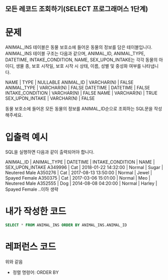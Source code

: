 ## 모든 레코드 조회하기(SELECT 프로그래머스 1단계)

# 문제

ANIMAL_INS 테이블은 동물 보호소에 들어온 동물의 정보를 담은 테이블입니다. ANIMAL_INS 테이블 구조는 다음과 같으며, ANIMAL_ID, ANIMAL_TYPE, DATETIME, INTAKE_CONDITION, NAME, SEX_UPON_INTAKE는 각각 동물의 아이디, 생물 종, 보호 시작일, 보호 시작 시 상태, 이름, 성별 및 중성화 여부를 나타냅니다.

NAME | TYPE | NULLABLE
ANIMAL_ID | VARCHAR(N) | FALSE
ANIMAL_TYPE | VARCHAR(N) | FALSE
DATETIME | DATETIME | FALSE
INTAKE_CONDITION | VARCHAR(N) | FALSE
NAME | VARCHAR(N) | TRUE
SEX_UPON_INTAKE | VARCHAR(N) | FALSE

동물 보호소에 들어온 모든 동물의 정보를 ANIMAL_ID순으로 조회하는 SQL문을 작성해주세요.

# 입출력 예시

SQL을 실행하면 다음과 같이 출력되어야 합니다.

ANIMAL_ID | ANIMAL_TYPE | DATETIME | INTAKE_CONDITION | NAME | SEX_UPON_INTAKE
A349996 | Cat | 2018-01-22 14:32:00 | Normal | Sugar | Neutered Male
A350276 | Cat | 2017-08-13 13:50:00 | Normal | Jewel | Spayed Female
A350375 | Cat | 2017-03-06 15:01:00 | Normal | Meo | Neutered Male
A352555 | Dog | 2014-08-08 04:20:00 | Normal | Harley | Spayed Female
..이하 생략

# 내가 작성한 코드

```sql
SELECT * FROM ANIMAL_INS ORDER BY ANIMAL_INS.ANIMAL_ID
```

# 레퍼런스 코드

위와 같음

- 정렬 명령어: ORDER BY
